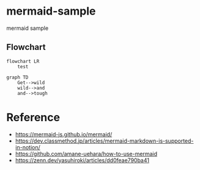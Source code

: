 # mermaid-sample
mermaid sample

## Flowchart
```mermaid
flowchart LR
    test
```

```mermaid
graph TD
    Get-->wild
    wild-->and
    and-->tough
```



# Reference
- https://mermaid-js.github.io/mermaid/
- https://dev.classmethod.jp/articles/mermaid-markdown-is-supported-in-notion/
- https://github.com/amane-uehara/how-to-use-mermaid
- https://zenn.dev/yasuhiroki/articles/dd0feae790ba41
